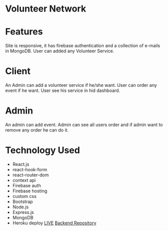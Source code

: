 # Volunteer Network
# Features
Site is responsive, it has firebase authentication and a collection of e-mails in MongoDB. User can added any Volunteer Service.

# Client
An Admin can add a volunteer service if he/she want.
User can order any event if he want.
User see his service in hid dashboard.
# Admin
An admin can add event.
Admin can see all users order and if admin want to remove any order he can do it.
# Technology Used
- React.js
- react-hook-form
- react-router-dom
- context api
- Firebase auth
- Firebase hosting
- custom css
- Bootstrap
- Node.js
- Express.js
- MongoDB
- Heroku deploy
[LIVE]()
[Backend Repository]()
